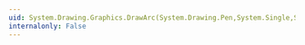 ```yaml
---
uid: System.Drawing.Graphics.DrawArc(System.Drawing.Pen,System.Single,System.Single,System.Single,System.Single,System.Single,System.Single)
internalonly: False
---
```

